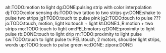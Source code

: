 ah:TODO:motion to light
dg:DONE:pulsing strip with color interpolation
dj:TODO:color sensing
ds:TODO:two tattoo to two strips
gv:DONE:shake to pulse two strips
jg1:TODO:touch to pulse pink
jg2:TODO:touch to pulse ???
jo:TODO:touch, motion, light
ko:touch + light
kt:DONE:L,R motion + two strips
mo:TODO:touch to light
om:PELI:motors
q:DONE:proximity to light pulse
rb:DONE:touch to light drip
rn:TODO:proximity to light pulse
sw:TODO:touch to light pulse
tv:PELI:touch, 2 motors, shoulder light strips, words
up:TODO:touch to pulse green
vc:DONE:
zipora:DONE:
